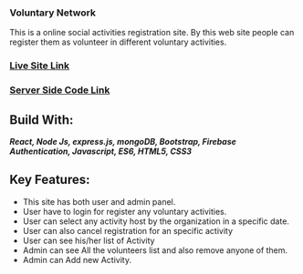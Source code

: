 ### Voluntary Network
This is a online social activities registration site. By this web site people can register them as volunteer in different voluntary activities.

### [Live Site Link](https://volunteery-network.firebaseapp.com/) 
### [Server Side Code Link](https://github.com/raihan862/Volunteery_network-server)
## Build With:
 ***React, Node Js, express.js, mongoDB, Bootstrap, Firebase Authentication, Javascript, ES6, HTML5,  CSS3***

 ## Key Features:
 - This site has both user and admin panel.
 - User have to login for register any voluntary activities.
 - User can select any activity host by the organization in a specific date.
 - User can also cancel registration for an specific activity
 - User can see his/her list of Activity 
 - Admin can see All the volunteers list and also remove anyone of them.
 - Admin can Add new Activity.
 